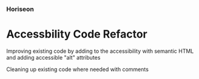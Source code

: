 ### Horiseon

# Accessbility Code Refactor

Improving existing code by adding to the accessibility with semantic HTML and adding accessible "alt" attributes

Cleaning up existing code where needed with comments

